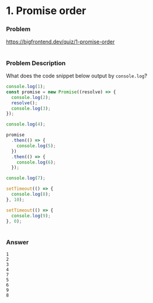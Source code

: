 # 1. Promise order

### Problem

https://bigfrontend.dev/quiz/1-promise-order

#

### Problem Description

What does the code snippet below output by `console.log`?

```js
console.log(1);
const promise = new Promise((resolve) => {
  console.log(2);
  resolve();
  console.log(3);
});

console.log(4);

promise
  .then(() => {
    console.log(5);
  })
  .then(() => {
    console.log(6);
  });

console.log(7);

setTimeout(() => {
  console.log(8);
}, 10);

setTimeout(() => {
  console.log(9);
}, 0);
```

#

### Answer

```
1
2
3
4
7
5
6
9
8
```
